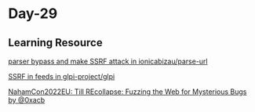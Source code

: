 # Day-29

## Learning Resource

[parser bypass and make SSRF attack in ionicabizau/parse-url](https://huntr.dev/bounties/1b4c972a-abc8-41eb-a2e1-696db746b5fd/)

[SSRF in feeds in glpi-project/glpi](https://huntr.dev/bounties/7a88f92b-1ee2-4ca8-9cf8-05fcf6cfe73f/)

[NahamCon2022EU: Till REcollapse: Fuzzing the Web for Mysterious Bugs by @0xacb](https://youtu.be/1eLTMKWciic)


